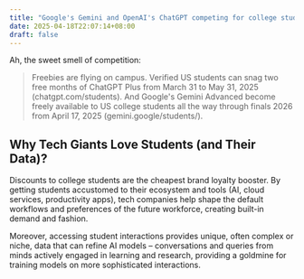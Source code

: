 ```yaml
---
title: "Google's Gemini and OpenAI's ChatGPT competing for college students"
date: 2025-04-18T22:07:14+08:00
draft: false
---
```


Ah, the sweet smell of competition:

> Freebies are flying on campus. Verified US students can snag two free months of ChatGPT Plus from March 31 to May 31, 2025 (chatgpt.com/students). And Google's Gemini Advanced become freely available to US college students all the way through finals 2026 from April 17, 2025 (gemini.google/students/).

## Why Tech Giants Love Students (and Their Data)?

Discounts to college students are the cheapest brand loyalty booster. By getting students accustomed to their ecosystem and tools (AI, cloud services, productivity apps), tech companies help shape the default workflows and preferences of the future workforce, creating built-in demand and fashion.

Moreover, accessing student interactions provides unique, often complex or niche, data that can refine AI models – conversations and queries from minds actively engaged in learning and research, providing a goldmine for training models on more sophisticated interactions.
